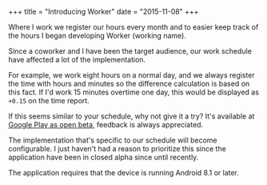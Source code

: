 +++
title = "Introducing Worker"
date = "2015-11-08"
+++

Where I work we register our hours every month and to easier keep track of the
hours I began developing Worker (working name).

Since a coworker and I have been the target audience, our work schedule have
affected a lot of the implementation.

For example, we work eight hours on a normal day, and we always register the
time with hours and minutes so the difference calculation is based on this fact.
If I'd work 15 minutes overtime one day, this would be displayed as `+0.15` on
the time report.

If this seems similar to your schedule, why not give it a try? It's available at
[Google Play as open beta](https://play.google.com/apps/testing/me.raatiniemi.worker),
feedback is always appreciated.

The implementation that's specific to our schedule will become configurable. I
just haven't had a reason to prioritize this since the application have been in
closed alpha since until recently.

The application requires that the device is running Android 8.1 or later.
